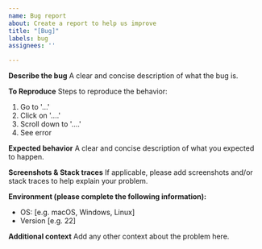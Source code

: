 ```yaml
---
name: Bug report
about: Create a report to help us improve
title: "[Bug]"
labels: bug
assignees: ''

---
```


**Describe the bug**
A clear and concise description of what the bug is.

**To Reproduce**
Steps to reproduce the behavior:
1. Go to '...'
2. Click on '....'
3. Scroll down to '....'
4. See error

**Expected behavior**
A clear and concise description of what you expected to happen.

**Screenshots & Stack traces**
If applicable, please add screenshots and/or stack traces to help explain your problem.

**Environment (please complete the following information):**
 - OS: [e.g. macOS, Windows, Linux]
 - Version [e.g. 22]


**Additional context**
Add any other context about the problem here.
